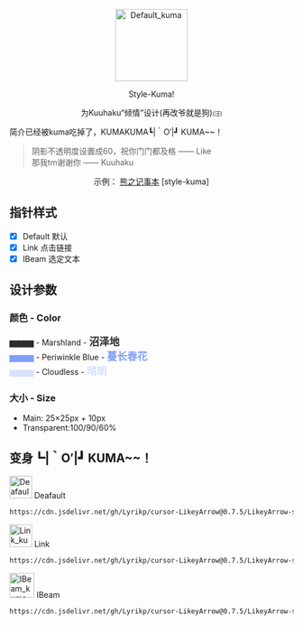 <p align="center">
  <img alt="Default_kuma" src="https://cdn.jsdelivr.net/gh/Lyrikp/cursor-LikeyArrow@0.7.5/LikeyArrow-style-kuma/Preview/Default.png" width="128">
</p>

<p align="center">Style-Kuma!</p>
<p align="center">为Kuuhaku“倾情”设计(再改爷就是狗)<font size=1>(汪)</font></p>

简介已经被kuma吃掉了，KUMAKUMA┗|｀O′|┛ KUMA~~！

> 阴影不透明度设置成60，祝你门门都及格 —— Like  
> 那我tm谢谢你 —— Kuuhaku

<p align="center">
  <span>示例：</span>
  <a href="https://kuuhaku.top/">熊之记事本</a> [style-kuma]
</p>

## 指针样式

- [x] Default 默认
- [x] Link 点击链接
- [x] IBeam 选定文本

## 设计参数

### 颜色 - Color

<font color=#2C2C2C>▆▆▆▆</font> - Marshland - **<font color=#2C2C2C size=4>沼泽地</font>**  
<font color=#819ff7>▆▆▆▆</font> - Periwinkle Blue - **<font color=#819ff7 size=4>蔓长春花</font>**  
<font color=#d9e2fc>▆▆▆▆</font> - Cloudless - **<font color=#d9e2fc size=4>晴朗</font>**  

### 大小 - Size

 - Main: 25×25px + 10px
 - Transparent:100/90/60%

## 变身┗|｀O′|┛ KUMA~~！

<p>
    <img alt="Deafault_kuma" src="https://cdn.jsdelivr.net/gh/Lyrikp/cursor-LikeyArrow@0.7.5/LikeyArrow-style-kuma/Preview/Default.png" width="40">
    Deafault
</p>

```Bash
https://cdn.jsdelivr.net/gh/Lyrikp/cursor-LikeyArrow@0.7.5/LikeyArrow-style-kuma/Default.cur
```

<p>
    <img alt="Link_kuma" src="https://cdn.jsdelivr.net/gh/Lyrikp/cursor-LikeyArrow@0.7.5/LikeyArrow-style-kuma/Preview/Link.png" width="40">
    Link
</p>

```Bash
https://cdn.jsdelivr.net/gh/Lyrikp/cursor-LikeyArrow@0.7.5/LikeyArrow-style-kuma/Link.cur
```

<p>
    <img alt="IBeam_kuma" src="https://cdn.jsdelivr.net/gh/Lyrikp/cursor-LikeyArrow@0.7.5/LikeyArrow-style-kuma/Preview/IBeam.png" width="44">
    IBeam
</p>

```Bash
https://cdn.jsdelivr.net/gh/Lyrikp/cursor-LikeyArrow@0.7.5/LikeyArrow-style-kuma/IBeam.cur
```
